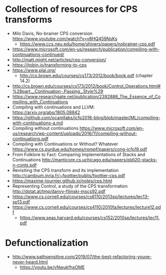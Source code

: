 # Collection of resources for CPS transforms

- Milo Davis, No-brainer CPS conversion https://www.youtube.com/watch?v=v8HQ459NsKs
  - https://www.ccs.neu.edu/home/shivers/papers/nobrainer-cps.pdf
- https://www.microsoft.com/en-us/research/publication/compiling-with-continuations-continued/
- http://matt.might.net/articles/cps-conversion/
- https://jtobin.io/transforming-to-cps
- https://www.plai.org/
  - http://cs.brown.edu/courses/cs173/2012/book/book.pdf (chapter 14.2)
- http://cs.brown.edu/courses/cs173/2012/book/Control_Operations.html#%28part._.Continuation-.Passing_.Style%29
- https://www.researchgate.net/publication/2392886_The_Essence_of_Compiling_with_Continuations
- Compiling with continuations and LLVM: https://arxiv.org/abs/1805.08842
- https://github.com/ocamllabs/icfp2016-blog/blob/master/ML/compiling-with-continuations-a.md
- Compiling without continuations https://www.microsoft.com/en-us/research/wp-content/uploads/2016/11/compiling-without-continuations.pdf
- Compiling with Continuations or Without? Whatever https://www.cs.purdue.edu/homes/rompf/papers/cong-icfp19.pdf
- From Folklore to Fact: Comparing Implementations of Stacks and Continuations http://manticore.cs.uchicago.edu/papers/pldi20-stacks-n-conts.pdf
- Revisiting the CPS transform and its implementation http://cambium.inria.fr/~fpottier/publis/fpottier-cps.pdf
- https://maxime-tournier.github.io/notes/cps.html
- Representing Control, a study of the CPS transformation http://dotat.at/tmp/danvy-filinski-mscs92.pdf
- https://www.cs.cornell.edu/courses/cs6110/2013sp/lectures/lec13-sp13.pdf
- https://www.cs.cornell.edu/courses/cs4110/2010fa/lectures/lecture12.pdf
  - https://www.seas.harvard.edu/courses/cs152/2010sp/lectures/lec11.pdf


# Defunctionalization

- http://www.pathsensitive.com/2019/07/the-best-refactoring-youve-never-heard.html
  - https://youtu.be/vNwukfhsOME
